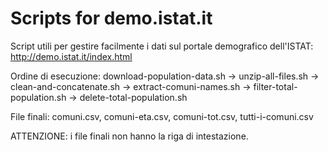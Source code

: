 Scripts for demo.istat.it
=========================

Script utili per gestire facilmente i dati sul portale demografico dell'ISTAT: http://demo.istat.it/index.html

Ordine di esecuzione: download-population-data.sh -> unzip-all-files.sh -> clean-and-concatenate.sh -> extract-comuni-names.sh -> filter-total-population.sh -> delete-total-population.sh

File finali: comuni.csv, comuni-eta.csv, comuni-tot.csv, tutti-i-comuni.csv

ATTENZIONE: i file finali non hanno la riga di intestazione.
